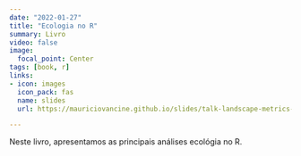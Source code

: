 ```yaml
---
date: "2022-01-27"
title: "Ecologia no R"
summary: Livro
video: false
image:
  focal_point: Center
tags: [book, r]
links:
- icon: images
  icon_pack: fas
  name: slides
  url: https://mauriciovancine.github.io/slides/talk-landscape-metrics-geocast.pdf

---
```




Neste livro, apresentamos as principais análises ecológia no R.
